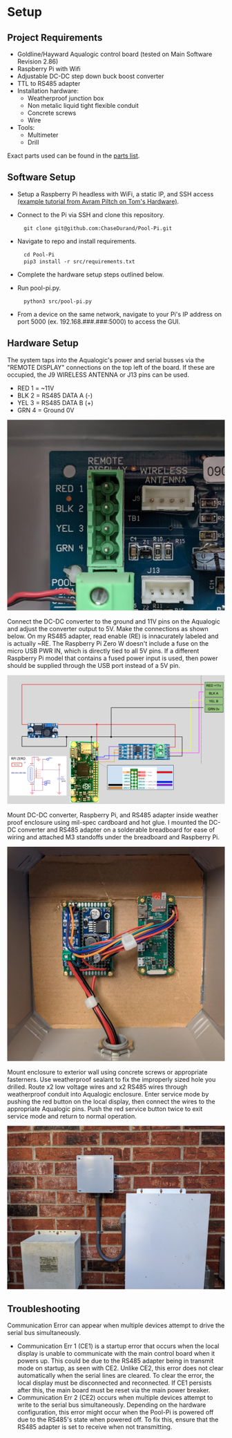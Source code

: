 # Setup

## Project Requirements
* Goldline/Hayward Aqualogic control board (tested on Main Software Revision 2.86)
* Raspberry Pi with Wifi
* Adjustable DC-DC step down buck boost converter
* TTL to RS485 adapter
* Installation hardware:
    * Weatherproof junction box
    * Non metalic liquid tight flexible conduit
    * Concrete screws
    * Wire
* Tools:
    * Multimeter
    * Drill

Exact parts used can be found in the [parts list](./PARTS_LIST.md).

## Software Setup
* Setup a Raspberry Pi headless with WiFi, a static IP, and SSH access [(example tutorial from Avram Piltch on Tom's Hardware)](https://www.tomshardware.com/reviews/raspberry-pi-headless-setup-how-to,6028.html).
* Connect to the Pi via SSH and clone this repository.

        git clone git@github.com:ChaseDurand/Pool-Pi.git
* Navigate to repo and install requirements.

        cd Pool-Pi
        pip3 install -r src/requirements.txt
* Complete the hardware setup steps outlined below.
* Run pool-pi.py.

        python3 src/pool-pi.py
* From a device on the same network, navigate to your Pi's IP address on port 5000 (ex. 192.168.###.###:5000) to access the GUI.
<!-- TODO configure GUI to match local aqualogic system -->

## Hardware Setup
The system taps into the Aqualogic's power and serial busses via the "REMOTE DISPLAY" connections on the top left of the board. If these are occupied, the J9 WIRELESS ANTENNA or J13 pins can be used.
* RED 1 = ~11V
* BLK 2 = RS485 DATA A (-)
* YEL 3 = RS485 DATA B (+)
* GRN 4 = Ground 0V

<img width="535" alt="Pins on Aqualogic board" src="./media/wiring_1.jpg">  

Connect the DC-DC converter to the ground and 11V pins on the Aqualogic and adjust the converter output to 5V. Make the connections as shown below. On my RS485 adapter, read enable (RE) is innacurately labeled and is actually ~RE. The Raspberry Pi Zero W doesn't include a fuse on the micro USB PWR IN, which is directly tied to all 5V pins. If a different Raspberry Pi model that contains a fused power input is used, then power should be supplied through the USB port instead of a 5V pin.   
  
<img width="535" alt="Pins on Aqualogic board" src="./media/wiring_2.png">   

Mount DC-DC converter, Raspberry Pi, and RS485 adapter inside weather proof enclosure using mil-spec cardboard and hot glue. I mounted the DC-DC converter and RS485 adapter on a solderable breadboard for ease of wiring and attached M3 standoffs under the breadboard and Raspberry Pi.

<img width="535" alt="Components mounted in weather proof enclosure" src="./media/wiring_3.jpg">    

Mount enclosure to exterior wall using concrete screws or appropriate fasterners. Use weatherproof sealant to fix the improperly sized hole you drilled. Route x2 low voltage wires and x2 RS485 wires through weatherproof conduit into Aqualogic enclosure. Enter service mode by pushing the red button on the local display, then connect the wires to the appropriate Aqualogic pins. Push the red service button twice to exit service mode and return to normal operation.

<img width="535" alt="Example installation of system" src="./media/install_1.jpg">   

## Troubleshooting
Communication Error can appear when multiple devices attempt to drive the serial bus simultaneously.
* Communication Err 1 (CE1) is a startup error that occurs when the local display is unable to communicate with the main control board when it powers up. This could be due to the RS485 adapter being in transmit mode on startup, as seen with CE2. Unlike CE2, this error does not clear automatically when the serial lines are cleared. To clear the error, the local display must be disconnected and reconnected. If CE1 persists after this, the main board must be reset via the main power breaker.
* Communication Err 2 (CE2) occurs when multiple devices attempt to write to the serial bus simultaneously. Depending on the hardware configuration, this error might occur when the Pool-Pi is powered off due to the RS485's state when powered off. To fix this, ensure that the RS485 adapter is set to receive when not transmitting.